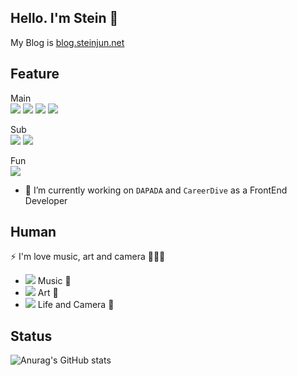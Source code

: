 ## Hello. I'm Stein 👋

My Blog is <a href="https://blog.steinjun.net/">blog.steinjun.net</a>

<!--
**steinjun0/steinjun0** is a ✨ _special_ ✨ repository because its `README.md` (this file) appears on your GitHub profile.

Here are some ideas to get you started:

- 🔭 I’m currently working on ...
- 🌱 I’m currently learning ...
- 👯 I’m looking to collaborate on ...
- 🤔 I’m looking for help with ...
- 💬 Ask me about ...
- 📫 How to reach me: ...
- 😄 Pronouns: ...
- ⚡ Fun fact: ...
-->
## Feature
Main  
<a href="" target="_blank"><img src="https://img.shields.io/badge/JavaScript-F7DF1E?style=flat-square&logo=JavaScript&logoColor=white"/></a>
<a href="" target="_blank"><img src="https://img.shields.io/badge/TypeScript-3178C6?style=flat-square&logo=TypeScript&logoColor=white"/></a>
<a href="" target="_blank"><img src="https://img.shields.io/badge/React-61DAFB?style=flat-square&logo=React&logoColor=white"/></a>
<a href="" target="_blank"><img src="https://img.shields.io/badge/Next.js-000000?style=flat-square&logo=Next.js&logoColor=white"/></a>

Sub  
<a href="" target="_blank"><img src="https://img.shields.io/badge/Dart-3178C6?style=flat-square&logo=TypeScript&logoColor=white"/></a>
<a href="" target="_blank"><img src="https://img.shields.io/badge/Flutter-02569B?style=flat-square&logo=Flutter&logoColor=white"/></a>

Fun  
<a href="" target="_blank"><img src="https://img.shields.io/badge/UnrealEngine-0E1128?style=flat-square&logo=Unreal Engine&logoColor=white"/></a>

- 🔭 I’m currently working on `DAPADA` and `CareerDive` as a FrontEnd Developer

## Human
⚡ I'm love music, art and camera 🎼🎨📸
  - <a href="https://www.youtube.com/@stein1480" target="_blank"><img src="https://img.shields.io/badge/Youtube-FF0000?style=flat-square&logo=Youtube&logoColor=white"/></a> Music 🎼
  - <a href="https://www.instagram.com/stein_jun.art/" target="_blank"><img src="https://img.shields.io/badge/Instagram-E4405F?style=flat-square&logo=Instagram&logoColor=white"/></a> Art 🎨
  - <a href="" target="_blank"><img src="https://img.shields.io/badge/Instagram-E4405F?style=flat-square&logo=Instagram&logoColor=white"/></a> Life and Camera 📸

## Status
![Anurag's GitHub stats](https://github-readme-stats.vercel.app/api?username=steinjun0&show_icons=true&theme=radical)
